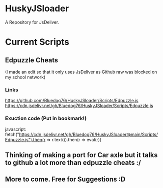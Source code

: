 # HuskyJSloader
A Repository for JsDeliver.

# Current Scripts

## Edpuzzle Cheats 

(I made an edit so that it only uses JsDeliver as Github raw was blocked on my school network)

### Links

https://github.com/Bluedog76/HuskyJSloader/Scripts/Edpuzzle.js
https://cdn.jsdelivr.net/gh/Bluedog76/HuskyJSloader/Scripts/Edpuzzle.js

### Exuction code (Put in bookmark!)

javascript: fetch("https://cdn.jsdelivr.net/gh/Bluedog76/HuskyJSloader@main/Scripts/Edpuzzle.js").then(r => r.text()).then(r => eval(r))

## Thinking of making a port for Car axle but it talks to github a lot more than edpuzzle cheats :/

## More to come. Free for Suggestions :D

